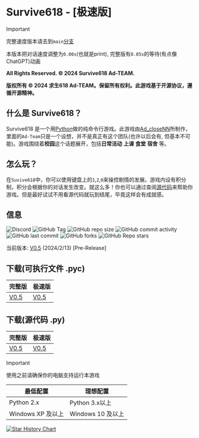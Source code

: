 # Survive618 - **[极速版]**
> [!IMPORTANT]
> 完整速度版本请去到`main`[分支](https://github.com/Ad-closeNN/Survive618/tree/main)
>
> 本版本把对话速度调整为`0.00s`(也就是print), 完整版有`0.05s`的等待(有点像ChatGPT)动画

**All Rights Reserved. © 2024 Survive618 Ad-TEAM.**

**版权所有 © 2024 求生618 Ad-TEAM。保留所有权利。此游戏基于开源协议，遵循开源精神。**
## 什么是 Survive618？
Survive618 是一个用[Python](https://python.org)做的纯命令行游戏。此游戏由[Ad_closeNN](https://github.com/Ad-closeNN)所制作，里面的`Ad-Team`只是一个设想，并不是真正有这个团队(也许以后会有, 但基本不可能)。游戏围绕着**校园**这个话题展开，包括**日常活动** **上课** **食堂** **宿舍** 等。
## 怎么玩？
在`Suvive618`中，你可以使用键盘上的`1`,`2`,`0`来操控剧情的发展。游戏内设有积分制，积分会根据你的对话发生改变。就这么多！你也可以通过查阅[源代码](https://github.com/Ad-closeNN/Survive618)来帮助你游戏。但是最好试试不用看源代码就玩到结尾，毕竟这样会有成就感。
## 信息
![Discord](https://img.shields.io/discord/1202878029735526420?logo=discord&label=discord)
![GitHub Tag](https://img.shields.io/github/v/tag/Ad-closeNN/Survive618)
![GitHub repo size](https://img.shields.io/github/repo-size/Ad-closeNN/Survive618)
![GitHub commit activity](https://img.shields.io/github/commit-activity/t/Ad-closeNN/Survive618)
![GitHub last commit](https://img.shields.io/github/last-commit/Ad-closeNN/Survive618)
![GitHub forks](https://img.shields.io/github/forks/Ad-closeNN/Survive618?style=flat)
![GitHub Repo stars](https://img.shields.io/github/stars/Ad-closeNN/Survive618?style=flat)

当前版本: [V0.5](https://github.com/Ad-closeNN/Survive618/releases/latest) (2024/2/13) [Pre-Release]

## 下载(可执行文件 .pyc)
| 完整版 | 极速版 |
| ------------ | ------------ |
| [V0.5](https://ad-closenn.github.io/Survive618/Version/v0.5/main.pyc) | [V0.5](https://ad-closenn.github.io/Survive618/Version/v0.5/main%20-%20Speed.pyc)


## 下载(源代码 .py)
| 完整版 | 极速版 |
| ------------ | ------------ |
| [V0.5](https://ad-closenn.github.io/Survive618/Version/v0.5/main.py) | [V0.5](https://ad-closenn.github.io/Survive618/Version/v0.5/main%20-%20Speed.py)

> [!IMPORTANT]
> 使用之前请确保你的电脑支持运行本游戏

| 最低配置  | 理想配置  |
| ------------ | ------------ |
| Python 2.x  | Python 3.x以上  |
| Windows XP 及以上  | Windows 10 及以上  |

[![Star History Chart](https://api.star-history.com/svg?repos=Ad-closeNN/Survive618&type=Date)](https://star-history.com/#Ad-closeNN/Survive618&Date)
